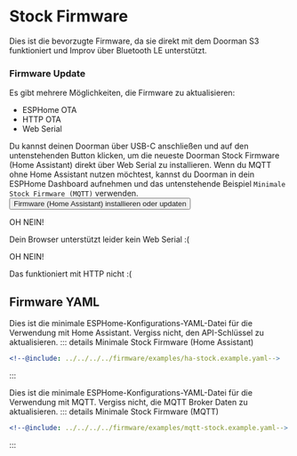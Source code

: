 # Stock Firmware <Badge type="tip" text="ESP-IDF Framework" />

Dies ist die bevorzugte Firmware, da sie direkt mit dem Doorman S3 funktioniert und Improv über Bluetooth LE unterstützt.

### Firmware Update
Es gibt mehrere Möglichkeiten, die Firmware zu aktualisieren:
- ESPHome OTA <Badge type="warning" text="Erfordert ESPHome-Dashboard" />
- HTTP OTA <Badge type="tip" text="Neueste Release-Version, keine Anpassung" />
- Web Serial <Badge type="tip" text="Neueste Release-Version, keine Anpassung" />

Du kannst deinen Doorman über USB-C anschließen und auf den untenstehenden Button klicken, um die neueste Doorman Stock Firmware (Home Assistant) direkt über Web Serial zu installieren.
Wenn du MQTT ohne Home Assistant nutzen möchtest, kannst du Doorman in dein ESPHome Dashboard aufnehmen und das untenstehende Beispiel `Minimale Stock Firmware (MQTT)` verwenden.
<esp-web-install-button manifest="../../../firmware/release/doorman-stock/manifest.json">
    <button slot="activate">
        <div class="custom-layout">
            <a class="btn">Firmware (Home Assistant) installieren oder updaten</a>
        </div>
    </button>
    <div slot="unsupported">
        <div class="danger custom-block">
            <p class="custom-block-title">OH NEIN!</p>
            <p>Dein Browser unterstützt leider kein Web Serial :(</p>
        </div>
    </div>
    <div slot="not-allowed">
        <div class="danger custom-block">
            <p class="custom-block-title">OH NEIN!</p>
            <p>Das funktioniert mit HTTP nicht :(</p>
        </div>
    </div>
</esp-web-install-button>

## Firmware YAML

Dies ist die minimale ESPHome-Konfigurations-YAML-Datei für die Verwendung mit Home Assistant. Vergiss nicht, den API-Schlüssel zu aktualisieren.
::: details Minimale Stock Firmware (Home Assistant)
```yaml
<!--@include: ../../../../firmware/examples/ha-stock.example.yaml-->
```
:::

Dies ist die minimale ESPHome-Konfigurations-YAML-Datei für die Verwendung mit MQTT. Vergiss nicht, die MQTT Broker Daten zu aktualisieren.
::: details Minimale Stock Firmware (MQTT)
```yaml
<!--@include: ../../../../firmware/examples/mqtt-stock.example.yaml-->
```
:::

<!--@include: ./additions.md-->